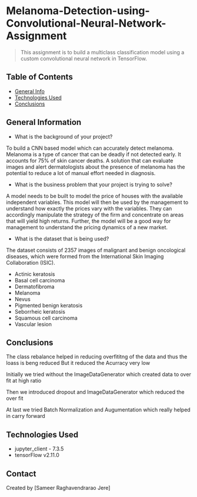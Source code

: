 # Melanoma-Detection-using-Convolutional-Neural-Network-Assignment

> This assignment is to build a multiclass classification model using a custom convolutional neural network in TensorFlow.

## Table of Contents
* [General Info](#general-information)
* [Technologies Used](#technologies-used)
* [Conclusions](#conclusions)

## General Information
- What is the background of your project?

To build a CNN based model which can accurately detect melanoma. Melanoma is a type of cancer that can be deadly if not detected early. It accounts for 75% of skin cancer deaths. A solution that can evaluate images and alert dermatologists about the presence of melanoma has the potential to reduce a lot of manual effort needed in diagnosis.

- What is the business problem that your project is trying to solve?

A model needs to be built to model the price of houses with the available independent variables. This model will then be used by the management to understand how exactly the prices vary with the variables. They can accordingly manipulate the strategy of the firm and concentrate on areas that will yield high returns. Further, the model will be a good way for management to understand the pricing dynamics of a new market.

- What is the dataset that is being used?

The dataset consists of 2357 images of malignant and benign oncological diseases, which were formed from the International Skin Imaging Collaboration (ISIC).

- Actinic keratosis
- Basal cell carcinoma
- Dermatofibroma
- Melanoma
- Nevus
- Pigmented benign keratosis
- Seborrheic keratosis
- Squamous cell carcinoma
- Vascular lesion

## Conclusions
The class rebalance helped in reducing overfititng of the data and thus the loass is beng reduced But it reduced the Acurracy very low

Initially we tried without the ImageDataGenerator which created data to over fit at high ratio

Then we introduced dropout and ImageDataGenerator which reduced the over fit

At last we tried Batch Normalization and Augumentation which really helped in carry forward

## Technologies Used

- jupyter_client - 7.3.5
- tensorFlow v2.11.0

## Contact
Created by [Sameer Raghavendrarao Jere]
